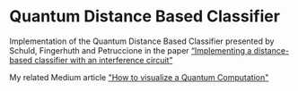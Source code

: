 # Quantum Distance Based Classifier
Implementation of the Quantum Distance Based Classifier presented by Schuld, Fingerhuth and Petruccione in the paper [“Implementing a distance-based classifier with an interference circuit”](https://arxiv.org/abs/1703.10793)

My related Medium article ["How to visualize a Quantum Computation"](kkkkk)
